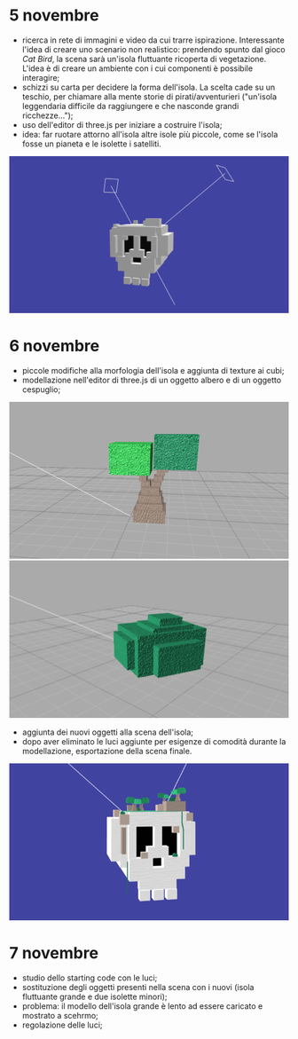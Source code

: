 # 5 novembre
- ricerca in rete di immagini e video da cui trarre ispirazione. Interessante l'idea di creare uno scenario non realistico: prendendo spunto dal gioco *Cat Bird*, la scena sarà un'isola fluttuante ricoperta di vegetazione. L'idea è di creare un ambiente con i cui componenti è possibile interagire;
- schizzi su carta per decidere la forma dell'isola. La scelta cade su un teschio, per chiamare alla mente storie di pirati/avventurieri ("un'isola leggendaria difficile da raggiungere e che nasconde grandi ricchezze...");
- uso dell'editor di three.js per iniziare a costruire l'isola;
- idea: far ruotare attorno all'isola altre isole più piccole, come se l'isola fosse un pianeta e le isolette i satelliti.

![Alt text](https://github.com/Interactive3DGraphicsCourse-UNIUD-2020/cubes2020-vulcano/blob/master/screenshots/Skull_1.png)

# 6 novembre
- piccole modifiche alla morfologia dell'isola e aggiunta di texture ai cubi;
- modellazione nell'editor di three.js di un oggetto albero e di un oggetto cespuglio;

![Alt text](https://github.com/Interactive3DGraphicsCourse-UNIUD-2020/cubes2020-vulcano/blob/master/screenshots/albero_obj.png)
![Alt text](https://github.com/Interactive3DGraphicsCourse-UNIUD-2020/cubes2020-vulcano/blob/master/screenshots/cespuglio_obj.png)

- aggiunta dei nuovi oggetti alla scena dell'isola;
- dopo aver eliminato le luci aggiunte per esigenze di comodità durante la modellazione, esportazione della scena finale.

![Alt text](https://github.com/Interactive3DGraphicsCourse-UNIUD-2020/cubes2020-vulcano/blob/master/screenshots/Skull_2.png)

# 7 novembre
- studio dello starting code con le luci;
- sostituzione degli oggetti presenti nella scena con i nuovi (isola fluttuante grande e due isolette minori);
- problema: il modello dell'isola grande è lento ad essere caricato e mostrato a scehrmo;
- regolazione delle luci;

